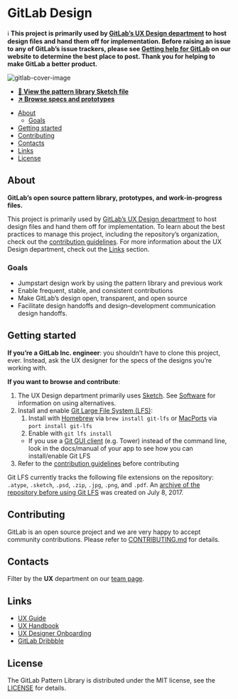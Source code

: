 # GitLab Design

:information_source: **This project is primarily used by [GitLab’s UX Design department][ux-handbook]
to host design files and hand them off for implementation. Before raising an
issue to any of GitLab’s issue trackers, please see [Getting help for GitLab](https://about.gitlab.com/getting-help/) on our
website to determine the best place to post. Thank you for helping to make GitLab a better product.**

![gitlab-cover-image](https://gitlab.com/gitlab-org/gitlab-design/raw/master/gitlab-cover-image.jpg)

- **[👀 View the pattern library Sketch file](/gitlab-pattern-library.sketch)**
- **[:arrow_upper_right: Browse specs and prototypes][design-pages]**

<!-- Table of contents generated with DocToc: https://github.com/thlorenz/doctoc -->
<!-- START doctoc generated TOC please keep comment here to allow auto update -->
<!-- DON'T EDIT THIS SECTION, INSTEAD RE-RUN doctoc TO UPDATE -->


- [About](#about)
  - [Goals](#goals)
- [Getting started](#getting-started)
- [Contributing](#contributing)
- [Contacts](#contacts)
- [Links](#links)
- [License](#license)

<!-- END doctoc generated TOC please keep comment here to allow auto update -->

## About

**GitLab’s open source pattern library, prototypes, and work-in-progress files.**

This project is primarily used by [GitLab’s UX Design department][ux-handbook] to host design
files and hand them off for implementation. To learn about the best
practices to manage this project, including the repository’s organization,
check out the [contribution guidelines](/CONTRIBUTING.md). For more information
about the UX Design department, check out the [Links](#links) section.

### Goals

- Jumpstart design work by using the pattern library and previous work
- Enable frequent, stable, and consistent contributions
- Make GitLab’s design open, transparent, and open source
- Facilitate design handoffs and design–development communication design handoffs.

## Getting started

**If you’re a GitLab Inc. engineer**: you shouldn’t have to clone this project,
ever. Instead, ask the UX designer for the specs of the designs you’re working with.

**If you want to browse and contribute**:

1. The UX Design department primarily uses [Sketch](https://www.sketchapp.com/). See [Software](/CONTRIBUTING.md#software) for information on using alternatives.
1. Install and enable [Git Large File System (LFS)](https://about.gitlab.com/2017/01/30/getting-started-with-git-lfs-tutorial/):
   1. Install with [Homebrew](https://github.com/Homebrew/brew) via `brew install git-lfs` or [MacPorts](https://www.macports.org/) via `port install git-lfs`
   1. Enable with `git lfs install`
   - If you use a [Git GUI client](https://git-scm.com/download/gui/mac) (e.g. Tower) instead of the command line, look in the docs/manual of your app to see how you can install/enable Git LFS
1. Refer to the [contribution guidelines](/CONTRIBUTING.md) before contributing

Git LFS currently tracks the following file extensions on the repository:
`.atype`, `.sketch`, `.psd`, `.zip`, `.jpg`, `.png`, and `.pdf`.
An [archive of the repository before using Git LFS](https://gitlab.com/gitlab-org/gitlab-design-archive)
was created on July 8, 2017.

## Contributing

GitLab is an open source project and we are very happy to accept community
contributions. Please refer to [CONTRIBUTING.md](/CONTRIBUTING.md) for details.

## Contacts

Filter by the **UX** department on our [team page](https://about.gitlab.com/team).

## Links

- [UX Guide](https://docs.gitlab.com/ce/development/ux_guide/)
- [UX Handbook][ux-handbook]
- [UX Designer Onboarding](https://about.gitlab.com/handbook/uxdesigner-onboarding/)
- [GitLab Dribbble](https://dribbble.com/gitlab)

## License

The GitLab Pattern Library is distributed under the MIT license, see the
[LICENSE](/LICENSE) for details.

[design-pages]: https://gitlab-org.gitlab.io/gitlab-design
[ux-handbook]: https://about.gitlab.com/handbook/ux/
